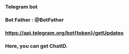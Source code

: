 ### Telegram bot
### Bot Father : @BotFather
### https://api.telegram.org/bot{token}/getUpdates
### Here, you can get ChatID.
